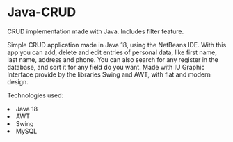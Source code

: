# Java-CRUD
CRUD implementation made with Java. Includes filter feature.

Simple CRUD application made in Java 18, using the NetBeans IDE. With this app you can add, delete and edit entries of personal data, like first name, last name, address and phone. You can also search for any register in the database, and sort it for any field do you want. Made with IU Graphic Interface provide by the libraries Swing and AWT, with flat and modern design.

Technologies used:
<li>Java 18</li>
<li>AWT</li>
<li>Swing</li>
<li>MySQL</li>
